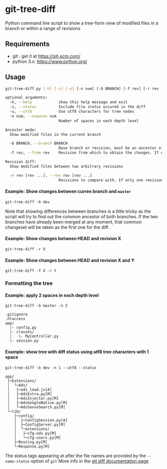 # git-tree-diff
Python command line script to show a tree-form view of modified files in a branch or within a range of revisions

## Requirements
  * git : get it at https://git-scm.com/
  * python 3.x: https://www.python.org/

## Usage

```bash
git-tree-diff.py [-h] [-s] [-u] [-n num] [-b BRANCH] [-f rev] [-r rev [rev ...]]
```


```bash
optional arguments:
  -h, --help            show this help message and exit
  -s, --status          Include file status occured in the diff
  -u, --utf8            Use utf8 characters for tree nodes
  -n num, --nspaces num
                        Number of spaces in each depth level

Ancestor mode:
  Show modified files in the current branch

  -b BRANCH, --branch BRANCH
                        Base branch or revision, must be an ancestor of <from>. It finds the oldest common ancestor between the branch and the HEAD of current branch
  -f rev, --from rev    Revision from which to obtain the changes. If not provided, uses the HEAD of the current branch.

Revision diff:
  Show modified files between two arbitrary revisions

  -r rev [rev ...], --rev rev [rev ...]
                        Revisions to compare with. If only one revision is specified then that revision is compared to the working directory, and, when no revisions are specified, the working directory files are compared to its first parent
```

#### Example: Show changes between curren branch and `master`
```
git-tree-diff -b dev
```

Note that showing differences between branches is a little tricky as the script will try to find out the common ancestor of both branches. If the two branches have already been merged at any moment, that common changeset will be taken as the first one for the diff.


#### Example: Show changes between HEAD and revision X
```
git-tree-diff -r X
```

#### Example: Show changes between HEAD and revision X and Y
```
git-tree-diff -f X -r Y
```

### Formatting the tree
#### Example: apply 2 spaces in each depth level
```
git-tree-diff -b master -n 2
```
```
.gitignore
.htaccess
app/
  |- config.py
  |- classes/
  |   \- MyController.py
  \- session.py
```

#### Example: show tree with diff status using utf8 tree characters with 1 space 

```
git-tree-diff -b dev -n 1 --utf8 --status
```
```
app/
 ├─Extensions/
 │  └─Ads/
 │   ├─ads_load.js[A]
 │   ├─AdsExtra.py[M]
 │   ├─AdsInjector.py[M]
 │   ├─AdsGoogleNative.py[M]
 │   └─AdsSenseSearch.py[M]
 └─lib/
    ├─config/
    │  ├─ConfigSession.py[A]
    │  ├─ConfigServer.py[M]
    │  └─extensions/
    │   ├─cfg-ads.py[M]
    │   └─cfg-users.py[M]
    ├─Routing.py[M]
    └─Response.py[M]
 ```

 The status tags appearing at after the file names are provided by the `--name-status` option of `git`
More info in the [git diff documentation page](https://git-scm.com/docs/git-diff#Documentation/git-diff.txt---diff-filterACDMRTUXB82308203)
